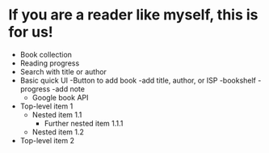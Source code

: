 # If you are a reader like myself, this is for us! 
- Book collection
- Reading progress
- Search with title or author
- Basic quick UI
    -Button to add book
    -add title, author, or ISP
    -bookshelf
    -progress
    -add note
  - Google book API
- Top-level item 1
  - Nested item 1.1
    - Further nested item 1.1.1
  - Nested item 1.2
- Top-level item 2
